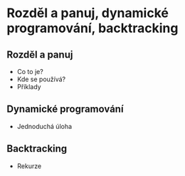 # Rozděl a panuj, dynamické programování, backtracking

## Rozděl a panuj
- Co to je?
- Kde se používá?
- Příklady

## Dynamické programování
- Jednoduchá úloha

## Backtracking
- Rekurze

